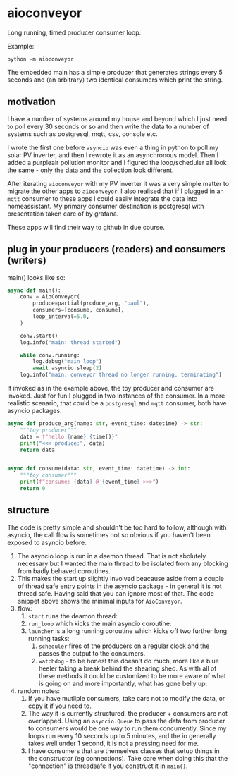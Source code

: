 # aioconveyor

Long running, timed producer consumer loop.

Example:

`python -m aioconveyor`

The embedded main has a simple producer that generates strings every 5 seconds and (an arbitrary) two identical consumers which print the string.

## motivation

I have a number of systems around my house and beyond which I just need to poll every 30 seconds or so and then write the data to a number of systems such as postgresql, mqtt, csv, console etc.

I wrote the first one before `asyncio` was even a thing in python to poll my solar PV inverter, and then I rewrote it as an asynchronous model. Then I added a purpleair pollution monitor and I figured the loop/scheduler all look the same - only the data and the collection look different.

After iterating `aioconveyor` with my PV inverter it was a very simple matter to migrate the other apps to `aioconveyor`. I also realised that if I plugged in an `mqtt` consumer to these apps I could easily integrate the data into homeassistant. My primary consumer destination is postgresql with presentation taken care of by grafana.

These apps will find their way to github in due course.

## plug in your producers (readers) and consumers (writers)

main() looks like so:

``` python
async def main():
    conv = AioConveyor(
        produce=partial(produce_arg, "paul"),
        consumers=[consume, consume],
        loop_interval=5.0,
    )

    conv.start()
    log.info("main: thread started")

    while conv.running:
        log.debug("main loop")
        await asyncio.sleep(2)
    log.info("main: conveyor thread no longer running, terminating")
```

If invoked as in the example above, the toy producer and consumer are invoked. Just for fun I plugged in two instances of the consumer. In a more realistic scenario, that could be a `postgresql` and `mqtt` consumer, both have asyncio packages.

``` python
async def produce_arg(name: str, event_time: datetime) -> str:
    """toy producer"""
    data = f"hello {name} {time()}"
    print("<<< produce:", data)
    return data


async def consume(data: str, event_time: datetime) -> int:
    """toy consumer"""
    print(f"consume: {data} @ {event_time} >>>")
    return 0
```

## structure

The code is pretty simple and shouldn't be too hard to follow, although with asyncio, the call flow is sometimes not so obvious if you haven't been exposed to asyncio before.

1. The asyncio loop is run in a daemon thread. That is not abolutely necessary but I wanted the main thread to be isolated from any blocking from badly behaved coroutines.
2. This makes the start up slightly involved beacause aside from a couple of thread safe entry points in the asyncio package - in general it is not thread safe. Having said that you can ignore most of that. The code snippet above shows the minimal inputs for `AioConveyor`.
3. flow:
   1. `start` runs the deamon thread:
   2. `run_loop` which kicks the main asyncio coroutine:
   3. `launcher` is a long running coroutine which kicks off two further long running tasks:
      1. `scheduler` fires of the producers on a regular clock and the passes the output to the consumers.
      2. `watchdog` - to be honest this doesn't do much, more like a blue heeler taking a break behind the shearing shed. As with all of these methods it could be customized to be more aware of what is going on and more importantly, what has gone belly up.
4. random notes:
   1. If you have mutliple consumers, take care not to modify the data, or copy it if you need to.
   2. The way it is currently structured, the producer + consumers are not overlapped. Using an `asyncio.Queue` to pass the data from producer to consumers would be one way to run them concurrently. Since my loops run every 10 seconds up to 5 minutes, and the io generally takes well under 1 second, it is not a pressing need for me.
   3. I have consumers that are themselves classes that setup things in the constructor (eg connections). Take care when doing this that the "connection" is threadsafe if you construct it in `main()`.
